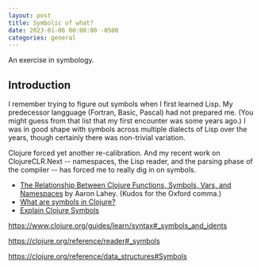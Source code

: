 ```yaml
---
layout: post
title: Symbolic of what?
date: 2023-01-06 00:00:00 -0500
categories: general
---
```


An exercise in symbology.


## Introduction 

I remember trying to figure out symbols when I first learned Lisp.  My predecessor langguage (Fortran, Basic, Pascal) had not prepared me.  (You might guess from that list that my first encounter was some years ago.)  I was in good shape with symbols across multiple dialects of Lisp over the years, though certainly there was non-trivial variation. 

Clojure forced yet another re-calibration.  And my recent work on ClojureCLR.Next -- namespaces, the Lisp reader, and the parsing phase of the compiler -- has forced me to really dig in on symbols. 

- [The Relationship Between Clojure Functions, Symbols, Vars, and Namespaces](https://8thlight.com/insights/the-relationship-between-clojure-functions-symbols-vars-and-namespaces) by Aaron Lahey.  (Kudos for the Oxford comma.)
- [What are symbols in Clojure?](https://www.reddit.com/r/Clojure/comments/j3b5hc/what_are_symbols_in_clojure/?rdt=63497)
- [Explain Clojure Symbols](https://stackoverflow.com/questions/1175920/explain-clojure-symbols)

https://www.clojure.org/guides/learn/syntax#_symbols_and_idents

https://clojure.org/reference/reader#_symbols

https://clojure.org/reference/data_structures#Symbols


